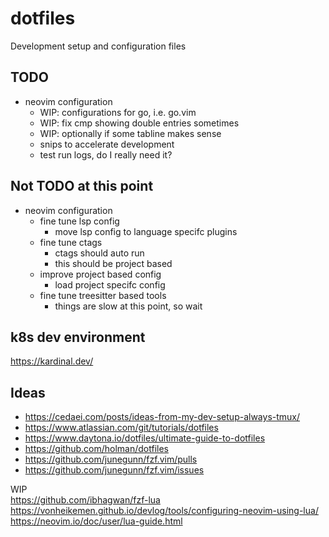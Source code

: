 # dotfiles
Development setup and configuration files

## TODO
* neovim configuration
    * WIP: configurations for go, i.e. go.vim
    * WIP: fix cmp showing double entries sometimes
    * WIP: optionally if some tabline makes sense
    * snips to accelerate development
    * test run logs, do I really need it?

## Not TODO at this point
* neovim configuration
    * fine tune lsp config
      - move lsp config to language specifc plugins
    * fine tune ctags
      - ctags should auto run
      - this should be project based
    * improve project based config
      - load project specifc config
    * fine tune treesitter based tools
      - things are slow at this point, so wait

## k8s dev environment
https://kardinal.dev/

## Ideas
* https://cedaei.com/posts/ideas-from-my-dev-setup-always-tmux/
* https://www.atlassian.com/git/tutorials/dotfiles
* https://www.daytona.io/dotfiles/ultimate-guide-to-dotfiles
* https://github.com/holman/dotfiles
* https://github.com/junegunn/fzf.vim/pulls
* https://github.com/junegunn/fzf.vim/issues

WIP  
https://github.com/ibhagwan/fzf-lua
https://vonheikemen.github.io/devlog/tools/configuring-neovim-using-lua/
https://neovim.io/doc/user/lua-guide.html

